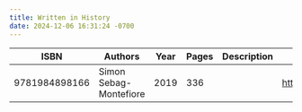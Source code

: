 ```yaml
---
title: Written in History
date: 2024-12-06 16:31:24 -0700
---
```


| ISBN        | Authors      | Year    | Pages    | Description    | URL   |
| ----------- | ------------ | ------- | -------- | -------------- | ----- |
| 9781984898166  | Simon Sebag-Montefiore| 2019| 336| |https://openlibrary.org/books/OL40066409M/Written_in_History|    
